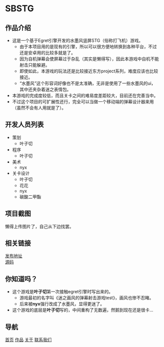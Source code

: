 # SBSTG

## 作品介绍
+ 这是一个基于Egret引擎开发的水墨风竖屏STG（俗称打飞机）游戏。
	+ 由于本项目用的是现有的引擎，所以可以很方便地转换到各种平台，不过还是安卓用的比较多就是了。
	+ 因为自机弹幕会使屏幕过于杂乱（其实是懒得写），因此本游戏中自机不能射击只能躲避。
	+ 即使如此，本游戏的玩法还是比较接近东方project系列，难度应该也比较接近。
	+ “水墨风”这个形容词好像也不是太准确，无非是使用了一些水墨风的ui，其中还夹杂着迷之表情包。
+ 本游戏的完成度较低，而且关卡之间的难易度差距较大，目前还在完善当中。
+ 不过这个项目的可扩展性还行，完全可以当做一个移动端的弹幕设计器来用（虽然不会有人用就是了）。

## 开发人员列表
+ 策划
	+ 叶子切
+ 程序
	+ 叶子切
+ 美术
	+ nyx
+ 关卡设计
	+ 叶子切
	+ 花花
	+ nyx
	+ 碳酸二甲酯

## 项目截图
懒得上传图片了，自己从下边找罢。<br>

## 相关链接
[发布地址](https://www.taptap.com/app/176782)<br>
[源码](https://github.com/NullaDev/SBSTG)<br>

## 你知道吗？
+ 这个游戏是**叶子切**第一次接触egret引擎时写出来的。
	+ 游戏最初的名字叫《迷之画风的弹幕射击游戏test》，画风也惨不忍睹。
	+ 后来被**nyx**强行改成了水墨风，显得更迷了。
+ 这个游戏的底层是**叶子切**写的，中间重构了无数遍，然鹅到现在还是很卡...

## 导航
[首页](../index.md)	[作品](../products/index.md)	[关于](../about/index.md)	[联系我们](../about/contact.md)

